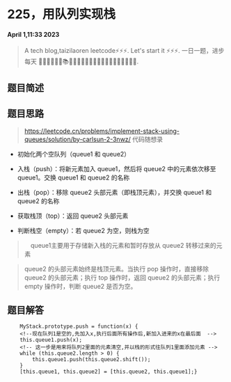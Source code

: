 # 225，用队列实现栈
#### April 1,11:33 2023


> A tech blog,taizilaoren leetcode⚡⚡⚡.
> Let's start it ⚡⚡⚡.
> 一日一题，进步每天 📔📕📖📗📘📙📚📓📒📃📜📄🔖🍊🍋🍎🍑🍉🥦🌽🥙🤩😚🤗.

## 题目简述
## 题目思路
> https://leetcode.cn/problems/implement-stack-using-queues/solution/by-carlsun-2-3nwz/ 代码随想录
- 初始化两个空队列（queue1 和 queue2）
- 入栈（push）：将新元素加入 queue1，然后将 queue2 中的元素依次移至 queue1。交换 queue1 和 queue2 的名称


- 出栈（pop）：移除 queue2 头部元素（即栈顶元素），并交换 queue1 和 queue2 的名称
- 获取栈顶（top）：返回 queue2 头部元素
- 判断栈空（empty）：若 queue2 为空，则栈为空
>　queue1主要用于存储新入栈的元素和暂时存放从 queue2 转移过来的元素

>  queue2 的头部元素始终是栈顶元素。当执行 pop 操作时，直接移除 queue2 的头部元素；执行 top 操作时，返回 queue2 的头部元素；执行 empty 操作时，判断 queue2 是否为空。
## 题目解答

```
    MyStack.prototype.push = function(x) {
    <!--现在队列1是空的,先加入x,执行后面所有操作后,新加入进来的x在最后面  -->
    this.queue1.push(x);
    <!-- 这一步是用来将队列2里面的元素清空,并以栈的形式往队列1里面添加元素 -->
    while (this.queue2.length > 0) {
        this.queue1.push(this.queue2.shift());
    }
    [this.queue1, this.queue2] = [this.queue2, this.queue1];}
```
